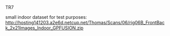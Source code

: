 TR7

small indoor dataset for test purposes:
http://hosting141203.a2e6d.netcup.net/Thomas/Scans/06/rig06B_FrontBack_2x21Images_Indoor_GPFUSION.zip

